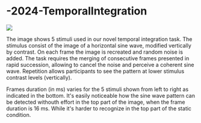 # -2024-TemporalIntegration

![](https://github.com/DeoMiche/-2024-TemporalIntegration/blob/master/task_gif.gif)

The image shows 5 stimuli used in our novel temporal integration task. 
The stimulus consist of the image of a horizontal sine wave, modified vertically by contrast. 
On each frame the image is recreated and random noise is added. 
The task requires the merging of consecutive frames presented in rapid succession, allowing to cancel the noise and perceive a coherent sine wave. 
Repetition allows participants to see the pattern at lower stimulus contrast levels (vertically). 

Frames duration (in ms) varies for the 5 stimuli shown from left to right as indicated in the bottom.
It's easily noticeable how the sine wave pattern can be detected withouth effort in the top part of the image, when the frame duration is 16 ms. While it's harder to recognize in the top part of the static condition.
